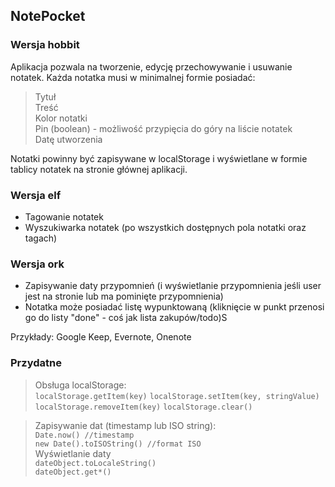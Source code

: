 ## NotePocket

### Wersja hobbit
Aplikacja pozwala na tworzenie, edycję przechowywanie i usuwanie notatek. Każda notatka musi w minimalnej formie posiadać:

> Tytuł  
> Treść  
> Kolor notatki  
> Pin (boolean) - możliwość przypięcia do góry na liście notatek  
> Datę utworzenia

Notatki powinny być zapisywane w localStorage i wyświetlane w formie tablicy notatek na stronie głównej aplikacji.

### Wersja elf
- Tagowanie notatek  
- Wyszukiwarka notatek (po wszystkich dostępnych pola notatki oraz tagach)  


### Wersja ork
- Zapisywanie daty przypomnień (i wyświetlanie przypomnienia jeśli user jest na stronie lub ma pominięte przypomnienia)  
- Notatka może posiadać listę wypunktowaną (kliknięcie w punkt przenosi go do listy "done" - coś jak lista zakupów/todo)S  

Przykłady: Google Keep, Evernote, Onenote

### Przydatne
> Obsługa localStorage:  
> ```localStorage.getItem(key)```
> ```localStorage.setItem(key, stringValue)```
> ```localStorage.removeItem(key)```
> ```localStorage.clear()```

> Zapisywanie dat (timestamp lub ISO string):   
> ``` Date.now() //timestamp ```  
> ``` new Date().toISOString() //format ISO ```  
> Wyświetlanie daty  
> ``` dateObject.toLocaleString() ```  
> ``` dateObject.get*() ```
